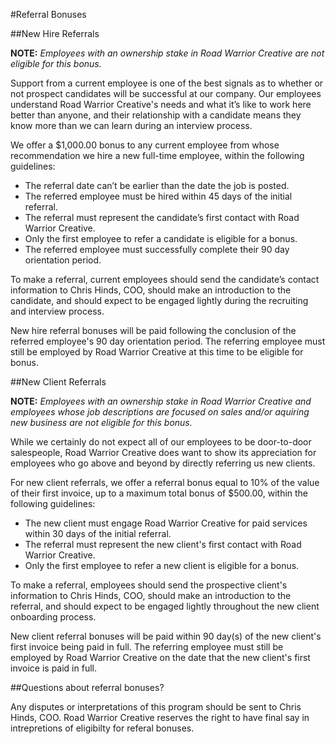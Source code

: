 #Referral Bonuses

##New Hire Referrals

__NOTE:__ *Employees with an ownership stake in Road Warrior Creative are not eligible for this bonus.*

Support from a current employee is one of the best signals as to whether or not prospect candidates will be successful at our company. Our employees understand Road Warrior Creative's needs and what it’s like to work here better than anyone, and their relationship with a candidate means they know more than we can learn during an interview process.

We offer a $1,000.00 bonus to any current employee from whose recommendation we hire a new full-time employee, within the following guidelines:

* The referral date can’t be earlier than the date the job is posted.
* The referred employee must be hired within 45 days of the initial referral. 
* The referral must represent the candidate’s first contact with Road Warrior Creative.
* Only the first employee to refer a candidate is eligible for a bonus.
* The referred employee must successfully complete their 90 day orientation period.

To make a referral, current employees should send the candidate’s contact information to Chris Hinds, COO, should make an introduction to the candidate, and should expect to be engaged lightly during the recruiting and interview process.  

New hire referral bonuses will be paid following the conclusion of the referred employee's 90 day orientation period.  The referring employee must still be employed by Road Warrior Creative at this time to be eligible for bonus.

##New Client Referrals

__NOTE:__ *Employees with an ownership stake in Road Warrior Creative and employees whose job descriptions are focused on sales and/or aquiring new business are not eligible for this bonus.*

While we certainly do not expect all of our employees to be door-to-door salespeople, Road Warrior Creative does want to show its appreciation for employees who go above and beyond by directly referring us new clients. 

For new client referrals, we offer a referral bonus equal to 10% of the value of their first invoice, up to a maximum total bonus of $500.00, within the following guidelines:

* The new client must engage Road Warrior Creative for paid services within 30 days of the initial referral. 
* The referral must  represent the new client's first contact with Road Warrior Creative.
* Only the first employee to refer a new client is eligible for a bonus. 

To make a referral, employees should send the prospective client's information to Chris Hinds, COO, should make an introduction to the referral, and should expect to be engaged lightly throughout the new client onboarding process. 

New client referral bonuses will be paid within 90 day(s) of the new client's first invoice being paid in full. The referring employee must still be employed by Road Warrior Creative on the date that the new client's first invoice is paid in full. 

##Questions about referral bonuses?

Any disputes or interpretations of this program should be sent to Chris Hinds, COO.  Road Warrior Creative reserves the right to have final say in intrepretions of eligibilty for referal bonuses.
